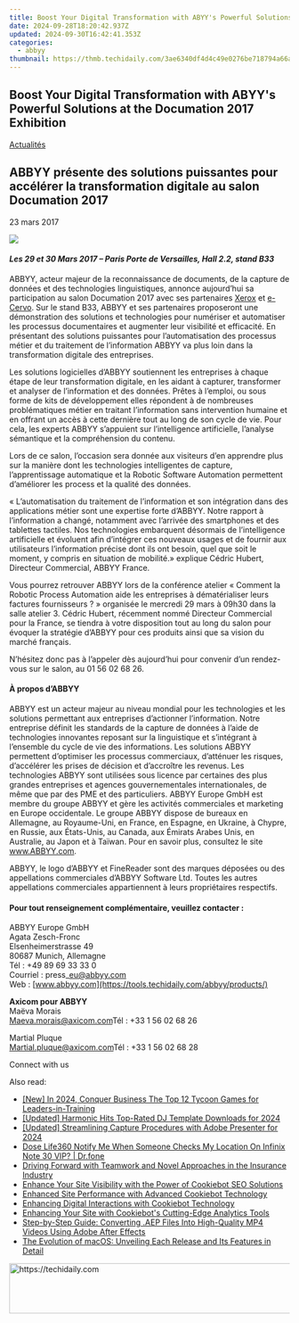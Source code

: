 ```yaml
---
title: Boost Your Digital Transformation with ABYY's Powerful Solutions at the Documation 2017 Exhibition
date: 2024-09-28T18:20:42.937Z
updated: 2024-09-30T16:42:41.353Z
categories:
  - abbyy
thumbnail: https://thmb.techidaily.com/3ae6340df4d4c49e0276be718794a66a7c17d49d4e0bc6ada915b9fedacb78d4.jpg
---
```


## Boost Your Digital Transformation with ABYY's Powerful Solutions at the Documation 2017 Exhibition

[Actualités](https://tools.techidaily.com/abbyy/products/)

## ABBYY présente des solutions puissantes pour accélérer la transformation digitale au salon Documation 2017

23 mars 2017

![](https://content.abbyy.com/-/media/project/abbyy/abbyy/branchtemplates/shutterstock_1272462163_1296-x-729.jpg?h=729&iar=0&w=1296)

#### _Les 29 et 30 Mars 2017 – Paris Porte de Versailles, Hall 2.2, stand B33_

  
ABBYY, acteur majeur de la reconnaissance de documents, de la capture de données et des technologies linguistiques, annonce aujourd’hui sa participation au salon Documation 2017 avec ses partenaires [Xerox](https://www.xerox.fr/ "Xerox") et [e-Cervo](http://www.e-cervo.fr/ "e-Cervo"). Sur le stand B33, ABBYY et ses partenaires proposeront une démonstration des solutions et technologies pour numériser et automatiser les processus documentaires et augmenter leur visibilité et efficacité. En présentant des solutions puissantes pour l’automatisation des processus métier et du traitement de l’information ABBYY va plus loin dans la transformation digitale des entreprises.

Les solutions logicielles d’ABBYY soutiennent les entreprises à chaque étape de leur transformation digitale, en les aidant à capturer, transformer et analyser de l’information et des données. Prêtes à l’em­ploi, ou sous forme de kits de déve­loppement elles répondent à de nombreuses problématiques métier en traitant l’information sans intervention humaine et en offrant un accès à cette dernière tout au long de son cycle de vie. Pour cela, les experts ABBYY s’appuient sur l’intelligence artificielle, l’analyse sémantique et la compréhension du contenu.

  
Lors de ce salon, l’occasion sera donnée aux visiteurs d’en apprendre plus sur la manière dont les technologies intelligentes de capture, l’apprentissage automatique et la Robotic Software Automation permettent d’améliorer les process et la qualité des données.

« L’auto­matisation du traitement de l’infor­mation et son intégration dans des applications métier sont une expertise forte d’ABBYY. Notre rapport à l’information a changé, notamment avec l’arrivée des smartphones et des tablettes tactiles. Nos technologies embarquent désormais de l’intelligence artificielle et évoluent afin d’intégrer ces nouveaux usages et de fournir aux utilisateurs l’information précise dont ils ont besoin, quel que soit le moment, y compris en situation de mobilité.» explique Cédric Hubert, Directeur Commercial, ABBYY France.

  
Vous pourrez retrouver ABBYY lors de la conférence atelier « Comment la Robotic Process Automation aide les entreprises à dématérialiser leurs factures fournisseurs ? » organisée le mercredi 29 mars à 09h30 dans la salle atelier 3\. Cédric Hubert, récemment nommé Directeur Commercial pour la France, se tiendra à votre disposition tout au long du salon pour évoquer la stratégie d’ABBYY pour ces produits ainsi que sa vision du marché français.

N’hésitez donc pas à l’appeler dès aujourd’hui pour convenir d’un rendez-vous sur le salon, au 01 56 02 68 26.  
  
#### À propos d’ABBYY

ABBYY est un acteur majeur au niveau mondial pour les technologies et les solutions permettant aux entreprises d’actionner l’information. Notre entreprise définit les standards de la capture de données à l’aide de technologies innovantes reposant sur la linguistique et s’intégrant à l’ensemble du cycle de vie des informations. Les solutions ABBYY permettent d’optimiser les processus commerciaux, d’atténuer les risques, d’accélérer les prises de décision et d’accroître les revenus. Les technologies ABBYY sont utilisées sous licence par certaines des plus grandes entreprises et agences gouvernementales internationales, de même que par des PME et des particuliers. ABBYY Europe GmbH est membre du groupe ABBYY et gère les activités commerciales et marketing en Europe occidentale. Le groupe ABBYY dispose de bureaux en Allemagne, au Royaume-Uni, en France, en Espagne, en Ukraine, à Chypre, en Russie, aux États-Unis, au Canada, aux Émirats Arabes Unis, en Australie, au Japon et à Taïwan. Pour en savoir plus, consultez le site www.ABBYY.com.

ABBYY, le logo d’ABBYY et FineReader sont des marques déposées ou des appellations commerciales d’ABBYY Software Ltd. Toutes les autres appellations commerciales appartiennent à leurs propriétaires respectifs.

#### Pour tout renseignement complémentaire, veuillez contacter :

ABBYY Europe GmbH  
Agata Zesch-Fronc  
Elsenheimerstrasse 49  
80687 Munich, Allemagne  
Tél : +49 89 69 33 33 0  
Courriel : press\_eu@abbyy.com  
Web : [www.abbyy.com](https://tools.techidaily.com/abbyy/products/)

**Axicom pour ABBYY**  
Maëva Morais  
[Maeva.morais@axicom.com](https://tools.techidaily.com/abbyy/products/)Tél : +33 1 56 02 68 26

Martial Pluque  
[Martial.pluque@axicom.com](https://tools.techidaily.com/abbyy/products/)Tél : +33 1 56 02 68 28

Connect with us

<ins class="adsbygoogle"
     style="display:block"
     data-ad-format="autorelaxed"
     data-ad-client="ca-pub-7571918770474297"
     data-ad-slot="1223367746"></ins>

<ins class="adsbygoogle"
     style="display:block"
     data-ad-client="ca-pub-7571918770474297"
     data-ad-slot="8358498916"
     data-ad-format="auto"
     data-full-width-responsive="true"></ins>

<span class="atpl-alsoreadstyle">Also read:</span>
<div><ul>
<li><a href="https://visual-screen-recording.techidaily.com/new-in-2024-conquer-business-the-top-12-tycoon-games-for-leaders-in-training/"><u>[New] In 2024, Conquer Business The Top 12 Tycoon Games for Leaders-in-Training</u></a></li>
<li><a href="https://eaxpv-info.techidaily.com/updated-harmonic-hits-top-rated-dj-template-downloads-for-2024/"><u>[Updated] Harmonic Hits Top-Rated DJ Template Downloads for 2024</u></a></li>
<li><a href="https://digital-screen-recording.techidaily.com/updated-streamlining-capture-procedures-with-adobe-presenter-for-2024/"><u>[Updated] Streamlining Capture Procedures with Adobe Presenter for 2024</u></a></li>
<li><a href="https://fake-location.techidaily.com/dose-life360-notify-me-when-someone-checks-my-location-on-infinix-note-30-vip-drfone-by-drfone-virtual-android/"><u>Dose Life360 Notify Me When Someone Checks My Location On Infinix Note 30 VIP? | Dr.fone</u></a></li>
<li><a href="https://discover-best.techidaily.com/driving-forward-with-teamwork-and-novel-approaches-in-the-insurance-industry/"><u>Driving Forward with Teamwork and Novel Approaches in the Insurance Industry</u></a></li>
<li><a href="https://discover-best.techidaily.com/enhance-your-site-visibility-with-the-power-of-cookiebot-seo-solutions/"><u>Enhance Your Site Visibility with the Power of Cookiebot SEO Solutions</u></a></li>
<li><a href="https://discover-best.techidaily.com/enhanced-site-performance-with-advanced-cookiebot-technology/"><u>Enhanced Site Performance with Advanced Cookiebot Technology</u></a></li>
<li><a href="https://discover-best.techidaily.com/enhancing-digital-interactions-with-cookiebot-technology/"><u>Enhancing Digital Interactions with Cookiebot Technology</u></a></li>
<li><a href="https://discover-best.techidaily.com/enhancing-your-site-with-cookiebots-cutting-edge-analytics-tools/"><u>Enhancing Your Site with Cookiebot's Cutting-Edge Analytics Tools</u></a></li>
<li><a href="https://smart-video-creator.techidaily.com/step-by-step-guide-converting-aep-files-into-high-quality-mp4-videos-using-adobe-after-effects/"><u>Step-by-Step Guide: Converting .AEP Files Into High-Quality MP4 Videos Using Adobe After Effects</u></a></li>
<li><a href="https://techtrends.techidaily.com/the-evolution-of-macos-unveiling-each-release-and-its-features-in-detail/"><u>The Evolution of macOS: Unveiling Each Release and Its Features in Detail</u></a></li>
</ul></div>

<!-- affiliate ads begin -->
<a href="https://appsumo.8odi.net/c/5597632/2144273/7443" target="_top" id="2144273">
  <img src="//a.impactradius-go.com/display-ad/7443-2144273" border="0" alt="https://techidaily.com" width="728" height="90"/>
</a>
<img height="0" width="0" src="https://appsumo.8odi.net/i/5597632/2144273/7443" style="position:absolute;visibility:hidden;" border="0" />
<!-- affiliate ads end -->

